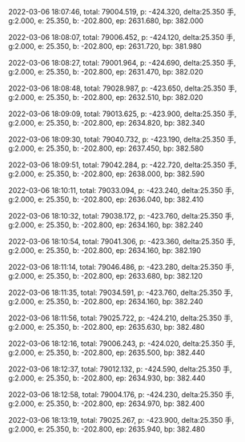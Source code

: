 2022-03-06 18:07:46, total: 79004.519, p: -424.320, delta:25.350 手, g:2.000, e: 25.350, b: -202.800, ep: 2631.680, bp: 382.000

2022-03-06 18:08:07, total: 79006.452, p: -424.120, delta:25.350 手, g:2.000, e: 25.350, b: -202.800, ep: 2631.720, bp: 381.980

2022-03-06 18:08:27, total: 79001.964, p: -424.690, delta:25.350 手, g:2.000, e: 25.350, b: -202.800, ep: 2631.470, bp: 382.020

2022-03-06 18:08:48, total: 79028.987, p: -423.650, delta:25.350 手, g:2.000, e: 25.350, b: -202.800, ep: 2632.510, bp: 382.020

2022-03-06 18:09:09, total: 79013.625, p: -423.900, delta:25.350 手, g:2.000, e: 25.350, b: -202.800, ep: 2634.820, bp: 382.340

2022-03-06 18:09:30, total: 79040.732, p: -423.190, delta:25.350 手, g:2.000, e: 25.350, b: -202.800, ep: 2637.450, bp: 382.580

2022-03-06 18:09:51, total: 79042.284, p: -422.720, delta:25.350 手, g:2.000, e: 25.350, b: -202.800, ep: 2638.000, bp: 382.590

2022-03-06 18:10:11, total: 79033.094, p: -423.240, delta:25.350 手, g:2.000, e: 25.350, b: -202.800, ep: 2636.040, bp: 382.410

2022-03-06 18:10:32, total: 79038.172, p: -423.760, delta:25.350 手, g:2.000, e: 25.350, b: -202.800, ep: 2634.160, bp: 382.240

2022-03-06 18:10:54, total: 79041.306, p: -423.360, delta:25.350 手, g:2.000, e: 25.350, b: -202.800, ep: 2634.160, bp: 382.190

2022-03-06 18:11:14, total: 79046.486, p: -423.280, delta:25.350 手, g:2.000, e: 25.350, b: -202.800, ep: 2633.680, bp: 382.120

2022-03-06 18:11:35, total: 79034.591, p: -423.760, delta:25.350 手, g:2.000, e: 25.350, b: -202.800, ep: 2634.160, bp: 382.240

2022-03-06 18:11:56, total: 79025.722, p: -424.210, delta:25.350 手, g:2.000, e: 25.350, b: -202.800, ep: 2635.630, bp: 382.480

2022-03-06 18:12:16, total: 79006.243, p: -424.020, delta:25.350 手, g:2.000, e: 25.350, b: -202.800, ep: 2635.500, bp: 382.440

2022-03-06 18:12:37, total: 79012.132, p: -424.590, delta:25.350 手, g:2.000, e: 25.350, b: -202.800, ep: 2634.930, bp: 382.440

2022-03-06 18:12:58, total: 79004.176, p: -424.230, delta:25.350 手, g:2.000, e: 25.350, b: -202.800, ep: 2634.970, bp: 382.400

2022-03-06 18:13:19, total: 79025.267, p: -423.900, delta:25.350 手, g:2.000, e: 25.350, b: -202.800, ep: 2635.940, bp: 382.480